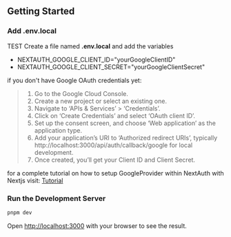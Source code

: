 ## Getting Started

### Add .env.local

TEST
Create a file named **.env.local** and add the variables

- NEXTAUTH_GOOGLE_CLIENT_ID="yourGoogleClientID"
- NEXTAUTH_GOOGLE_CLIENT_SECRET="yourGoogleClientSecret"

if you don't have Google OAuth credentials yet:

> 1. Go to the Google Cloud Console.
> 2. Create a new project or select an existing one.
> 3. Navigate to ‘APIs & Services’ > ‘Credentials’.
> 4. Click on ‘Create Credentials’ and select ‘OAuth client ID’.
> 5. Set up the consent screen, and choose ‘Web application’ as the application type.
> 6. Add your application’s URI to ‘Authorized redirect URIs’, typically http://localhost:3000/api/auth/callback/google for local development.
> 7. Once created, you’ll get your Client ID and Client Secret.

for a complete tutorial on how to setup GoogleProvider within NextAuth with Nextjs visit: [Tutorial](https://karthickragavendran.medium.com/setup-guide-for-nextauth-with-google-and-credentials-providers-in-next-js-13-8f5f13414c1e)

### Run the Development Server

```bash
pnpm dev
```

Open [http://localhost:3000](http://localhost:3000) with your browser to see the result.
